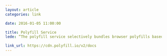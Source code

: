 ```yaml
---
layout: article
categories: link

date: 2016-01-05 11:00:00

title: Polyfill Service
lede: “The polyfill service selectively bundles browser polyfills based on the User-Agent header supplied in a request, with the intention of allowing JavaScript and CSS developers to use modern standards in legacy user agents that do not natively support the standard. Think of it like a pair of glasses for your aging browser.”

link_url: https://cdn.polyfill.io/v2/docs
---
```

